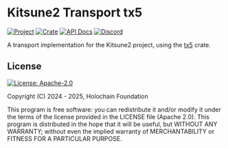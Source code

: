 # Kitsune2 Transport tx5

[![Project](https://img.shields.io/badge/project-kitsune2-purple.svg?style=flat-square)](https://github.com/holochain/kitsune2)
[![Crate](https://img.shields.io/crates/v/kitsune2_transport_tx5.svg)](https://crates.io/crates/kitsune2_transport_tx5)
[![API Docs](https://docs.rs/kitsune2_transport_tx5/badge.svg)](https://docs.rs/kitsune2_transport_tx5)
[![Discord](https://img.shields.io/badge/Discord-blue.svg?style=flat-square)](https://discord.gg/k55DS5dmPH)

A transport implementation for the Kitsune2 project, using the [tx5](https://crates.io/crates/tx5) crate.

## License
[![License: Apache-2.0](https://img.shields.io/badge/License-Apache%202.0-blue.svg)](https://www.apache.org/licenses/LICENSE-2.0)

Copyright (C) 2024 - 2025, Holochain Foundation

This program is free software: you can redistribute it and/or modify it under the terms of the license
provided in the LICENSE file (Apache 2.0).  This program is distributed in the hope that it will be useful,
but WITHOUT ANY WARRANTY; without even the implied warranty of MERCHANTABILITY or FITNESS FOR A PARTICULAR
PURPOSE.
